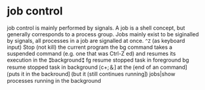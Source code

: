 # job control

job control is mainly performed by signals.
A job is a shell concept, but generally corresponds to a process group.
Jobs mainly exist to be siginalled by signals, all processes in a job are signalled at once.
`^Z` (as keyboard input)   Stop (not kill) the current program
the bg command takes a suspended command (e.g. one that was Ctrl-Z ed) and resumes its execution in the ⁑background⁑
fg  resume stopped task in foreground
bg  resume stopped task in background
⟮c+;＆⟯ at the ⟮end of an command⟯ ⟮puts it in the backround⟯ (but it ⟮still continues running⟯)
jobs|show processes running in the background
